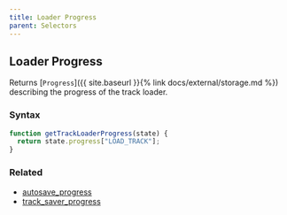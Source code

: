 ```yaml
---
title: Loader Progress
parent: Selectors
---
```


## Loader Progress

Returns [`Progress`]({{ site.baseurl }}{% link docs/external/storage.md %}) describing the progress of the track loader.

### Syntax

```js
function getTrackLoaderProgress(state) {
  return state.progress["LOAD_TRACK"];
}
```

### Related

- [autosave_progress](./autosave_progress.md)
- [track_saver_progress](./track_saver_progress.md)
